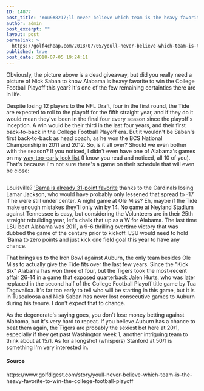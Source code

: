 ```yaml
---
ID: 14877
post_title: 'You&#8217;ll never believe which team is the heavy favorite to win the College Football Playoff'
author: admin
post_excerpt: ""
layout: post
permalink: >
  https://golf4cheap.com/2018/07/05/youll-never-believe-which-team-is-the-heavy-favorite-to-win-the-college-football-playoff/
published: true
post_date: 2018-07-05 19:24:11
---
```

<div><div data-reactid=127><p data-reactid=128>Obviously, the picture above is a dead giveaway, but did you really need a picture of Nick Saban to know Alabama is heavy favorite to win the College Football Playoff this year? It's one of the few remaining certainties there are in life.</p><p data-reactid=135>Despite losing 12 players to the NFL Draft, four in the first round, the Tide are expected to roll to the playoff for the fifth straight year, and if they do it would mean they've been in the final four every season since the playoff's inception. A win would be their third in the last four years, and their first back-to-back in the College Football Playoff era. But it wouldn't be Saban's first back-to-back as head coach, as he won the BCS National Champonship in 2011 and 2012. So, is it all over? Should we even bother with the season? If you noticed, I didn't even have one of Alabama's games on my <a href=https://www.golfdigest.com/story/a-way-too-early-look-at-the-11-best-college-football-games-of-2018 data-reactid=137>way-too-early look list</a> (I know you read and noticed, all 10 of you). That's because I'm not sure there's a game on their schedule that will even be close:</p><figure data-type=image data-id=5b3b9488f11e520b9ae7db87 data-caption data-credit data-reactid=139><div data-reactid=142><picture data-reactid=143><source media="(min-width: 1024px)" srcset="https://media.golfdigest.com/photos/5b3b9488f11e520b9ae7db87/master/w_925/Screen%2520Shot%25202018-07-03%2520at%252011.20.59%2520AM.png, https://media.golfdigest.com/photos/5b3b9488f11e520b9ae7db87/master/w_1850/Screen%2520Shot%25202018-07-03%2520at%252011.20.59%2520AM.png 2x" data-reactid=144><source media="(min-width: 768px)" srcset="https://media.golfdigest.com/photos/5b3b9488f11e520b9ae7db87/master/w_806/Screen%2520Shot%25202018-07-03%2520at%252011.20.59%2520AM.png, https://media.golfdigest.com/photos/5b3b9488f11e520b9ae7db87/master/w_1612/Screen%2520Shot%25202018-07-03%2520at%252011.20.59%2520AM.png 2x" data-reactid=145><source srcset="https://media.golfdigest.com/photos/5b3b9488f11e520b9ae7db87/master/w_768/Screen%2520Shot%25202018-07-03%2520at%252011.20.59%2520AM.png, https://media.golfdigest.com/photos/5b3b9488f11e520b9ae7db87/master/w_1536/Screen%2520Shot%25202018-07-03%2520at%252011.20.59%2520AM.png 2x" data-reactid=146><img alt src=https://media.golfdigest.com/photos/5b3b9488f11e520b9ae7db87/master/w_768/Screen%2520Shot%25202018-07-03%2520at%252011.20.59%2520AM.png title data-reactid=147></picture></div></figure><p data-reactid=157>Louisville? <a href=https://www.golfdigest.com/story/alabama-is-already-a-massive-week-1-favorite-in-the-least-shocking-news-of-the-day data-reactid=159>'Bama is already 31-point favorite</a> thanks to the Cardinals losing Lamar Jackson, who would have probably only lessened that spread to -17 if he were still under center. A night game at Ole Miss? Eh, maybe if the Tide make enough mistakes they'll only win by 14. No game at Neyland Stadium against Tennessee is easy, but considering the Volunteers are in their 25th straight rebuilding year, let's chalk that up as a W for Alabama. The last time LSU beat Alabama was 2011, a 9-6 thrilling overtime victory that was dubbed the game of the century prior to kickoff. LSU would need to hold 'Bama to zero points and just kick one field goal this year to have any chance.</p><p data-reactid=163>That brings us to the Iron Bowl against Auburn, the only team besides Ole Miss to actually give the Tide fits over the last few years. Since the "Kick Six" Alabama has won three of four, but the Tigers took the most-recent affair 26-14 in a game that exposed quarterback Jalen Hurts, who was later replaced in the second half of the College Football Playoff title game by Tua Tagovailoa. It's far too early to tell who will be starting in this game, but it is in Tuscaloosa and Nick Saban has never lost consecutive games to Auburn during his tenure. I don't expect that to change.</p><p data-reactid=164>As the degenerate's saying goes, you don't lose money betting against Alabama, but it's very hard to repeat. If you believe Auburn has a chance to beat them again, the Tigers are probably the sexiest bet here at 20/1, especially if they get past Washington week 1, another intriguing team to think about at 15/1. As for a longshot (whispers) Stanford at 50/1 is something I'm very interested in.</p></div></div><div><h4>Source</h4><p>https://www.golfdigest.com/story/youll-never-believe-which-team-is-the-heavy-favorite-to-win-the-college-football-playoff</p></div>